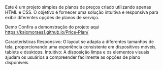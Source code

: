Este é um projeto simples de planos de preços criado utilizando apenas HTML e CSS. O objetivo é fornecer uma solução intuitiva e responsiva para exibir diferentes opções de planos de serviço.

Demo
Confira a demonstração do projeto aqui https://kaiomoraes1.github.io/Price-Plan/

Características
Responsivo: O layout se adapta a diferentes tamanhos de tela, proporcionando uma experiência consistente em dispositivos móveis, tablets e desktops.
Intuitivo: A disposição limpa e os elementos visuais ajudam os usuários a compreender facilmente as opções de plano disponíveis.

